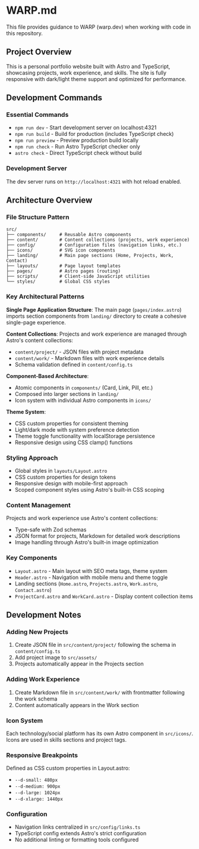 # WARP.md

This file provides guidance to WARP (warp.dev) when working with code in this repository.

## Project Overview

This is a personal portfolio website built with Astro and TypeScript, showcasing projects, work experience, and skills. The site is fully responsive with dark/light theme support and optimized for performance.

## Development Commands

### Essential Commands
- `npm run dev` - Start development server on localhost:4321
- `npm run build` - Build for production (includes TypeScript check)
- `npm run preview` - Preview production build locally
- `npm run check` - Run Astro TypeScript checker only
- `astro check` - Direct TypeScript check without build

### Development Server
The dev server runs on `http://localhost:4321` with hot reload enabled.

## Architecture Overview

### File Structure Pattern
```
src/
├── components/     # Reusable Astro components
├── content/        # Content collections (projects, work experience)  
├── config/         # Configuration files (navigation links, etc.)
├── icons/          # SVG icon components
├── landing/        # Main page sections (Home, Projects, Work, Contact)
├── layouts/        # Page layout templates
├── pages/          # Astro pages (routing)
├── scripts/        # Client-side JavaScript utilities
└── styles/         # Global CSS styles
```

### Key Architectural Patterns

**Single Page Application Structure**: The main page (`pages/index.astro`) imports section components from `landing/` directory to create a cohesive single-page experience.

**Content Collections**: Projects and work experience are managed through Astro's content collections:
- `content/project/` - JSON files with project metadata
- `content/work/` - Markdown files with work experience details
- Schema validation defined in `content/config.ts`

**Component-Based Architecture**: 
- Atomic components in `components/` (Card, Link, Pill, etc.)
- Composed into larger sections in `landing/`
- Icon system with individual Astro components in `icons/`

**Theme System**: 
- CSS custom properties for consistent theming
- Light/dark mode with system preference detection
- Theme toggle functionality with localStorage persistence
- Responsive design using CSS clamp() functions

### Styling Approach
- Global styles in `layouts/Layout.astro` 
- CSS custom properties for design tokens
- Responsive design with mobile-first approach
- Scoped component styles using Astro's built-in CSS scoping

### Content Management
Projects and work experience use Astro's content collections:
- Type-safe with Zod schemas
- JSON format for projects, Markdown for detailed work descriptions
- Image handling through Astro's built-in image optimization

### Key Components
- `Layout.astro` - Main layout with SEO meta tags, theme system
- `Header.astro` - Navigation with mobile menu and theme toggle  
- Landing sections (`Home.astro`, `Projects.astro`, `Work.astro`, `Contact.astro`)
- `ProjectCard.astro` and `WorkCard.astro` - Display content collection items

## Development Notes

### Adding New Projects
1. Create JSON file in `src/content/project/` following the schema in `content/config.ts`
2. Add project image to `src/assets/`
3. Projects automatically appear in the Projects section

### Adding Work Experience
1. Create Markdown file in `src/content/work/` with frontmatter following the work schema
2. Content automatically appears in the Work section

### Icon System
Each technology/social platform has its own Astro component in `src/icons/`. Icons are used in skills sections and project tags.

### Responsive Breakpoints
Defined as CSS custom properties in Layout.astro:
- `--d-small: 480px`
- `--d-medium: 900px` 
- `--d-large: 1024px`
- `--d-xlarge: 1440px`

### Configuration
- Navigation links centralized in `src/config/links.ts`
- TypeScript config extends Astro's strict configuration
- No additional linting or formatting tools configured
